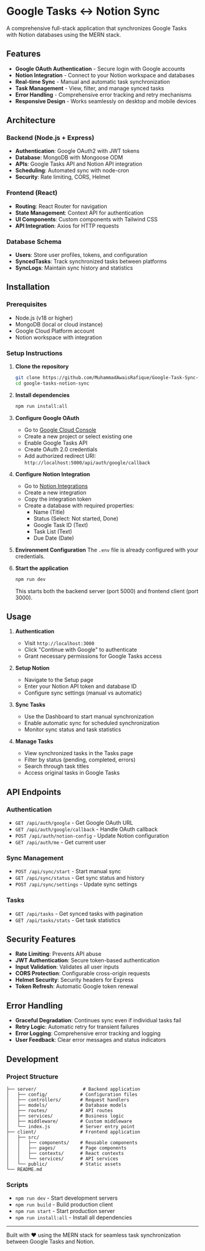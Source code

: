 # Google Tasks ↔ Notion Sync

A comprehensive full-stack application that synchronizes Google Tasks with Notion databases using the MERN stack.

## Features

- **Google OAuth Authentication** - Secure login with Google accounts
- **Notion Integration** - Connect to your Notion workspace and databases
- **Real-time Sync** - Manual and automatic task synchronization
- **Task Management** - View, filter, and manage synced tasks
- **Error Handling** - Comprehensive error tracking and retry mechanisms
- **Responsive Design** - Works seamlessly on desktop and mobile devices

## Architecture

### Backend (Node.js + Express)
- **Authentication**: Google OAuth2 with JWT tokens
- **Database**: MongoDB with Mongoose ODM
- **APIs**: Google Tasks API and Notion API integration
- **Scheduling**: Automated sync with node-cron
- **Security**: Rate limiting, CORS, Helmet

### Frontend (React)
- **Routing**: React Router for navigation
- **State Management**: Context API for authentication
- **UI Components**: Custom components with Tailwind CSS
- **API Integration**: Axios for HTTP requests

### Database Schema
- **Users**: Store user profiles, tokens, and configuration
- **SyncedTasks**: Track synchronized tasks between platforms
- **SyncLogs**: Maintain sync history and statistics

## Installation

### Prerequisites
- Node.js (v18 or higher)
- MongoDB (local or cloud instance)
- Google Cloud Platform account
- Notion workspace with integration

### Setup Instructions

1. **Clone the repository**
   ```bash
   git clone https://github.com/MuhammadAwaisRafique/Google-Task-Sync-with-Notion-Database.git
   cd google-tasks-notion-sync
   ```

2. **Install dependencies**
   ```bash
   npm run install:all
   ```

3. **Configure Google OAuth**
   - Go to [Google Cloud Console](https://console.cloud.google.com/)
   - Create a new project or select existing one
   - Enable Google Tasks API
   - Create OAuth 2.0 credentials
   - Add authorized redirect URI: `http://localhost:5000/api/auth/google/callback`

4. **Configure Notion Integration**
   - Go to [Notion Integrations](https://www.notion.so/my-integrations)
   - Create a new integration
   - Copy the integration token
   - Create a database with required properties:
     - Name (Title)
     - Status (Select: Not started, Done)
     - Google Task ID (Text)
     - Task List (Text)
     - Due Date (Date)

5. **Environment Configuration**
   The `.env` file is already configured with your credentials.

6. **Start the application**
   ```bash
   npm run dev
   ```

   This starts both the backend server (port 5000) and frontend client (port 3000).

## Usage

1. **Authentication**
   - Visit `http://localhost:3000`
   - Click "Continue with Google" to authenticate
   - Grant necessary permissions for Google Tasks access

2. **Setup Notion**
   - Navigate to the Setup page
   - Enter your Notion API token and database ID
   - Configure sync settings (manual vs automatic)

3. **Sync Tasks**
   - Use the Dashboard to start manual synchronization
   - Enable automatic sync for scheduled synchronization
   - Monitor sync status and task statistics

4. **Manage Tasks**
   - View synchronized tasks in the Tasks page
   - Filter by status (pending, completed, errors)
   - Search through task titles
   - Access original tasks in Google Tasks

## API Endpoints

### Authentication
- `GET /api/auth/google` - Get Google OAuth URL
- `GET /api/auth/google/callback` - Handle OAuth callback
- `POST /api/auth/notion-config` - Update Notion configuration
- `GET /api/auth/me` - Get current user

### Sync Management
- `POST /api/sync/start` - Start manual sync
- `GET /api/sync/status` - Get sync status and history
- `POST /api/sync/settings` - Update sync settings

### Tasks
- `GET /api/tasks` - Get synced tasks with pagination
- `GET /api/tasks/stats` - Get task statistics

## Security Features

- **Rate Limiting**: Prevents API abuse
- **JWT Authentication**: Secure token-based authentication
- **Input Validation**: Validates all user inputs
- **CORS Protection**: Configurable cross-origin requests
- **Helmet Security**: Security headers for Express
- **Token Refresh**: Automatic Google token renewal

## Error Handling

- **Graceful Degradation**: Continues sync even if individual tasks fail
- **Retry Logic**: Automatic retry for transient failures
- **Error Logging**: Comprehensive error tracking and logging
- **User Feedback**: Clear error messages and status indicators

## Development

### Project Structure
```
├── server/                 # Backend application
│   ├── config/            # Configuration files
│   ├── controllers/       # Request handlers
│   ├── models/            # Database models
│   ├── routes/            # API routes
│   ├── services/          # Business logic
│   ├── middleware/        # Custom middleware
│   └── index.js           # Server entry point
├── client/                # Frontend application
│   ├── src/
│   │   ├── components/    # Reusable components
│   │   ├── pages/         # Page components
│   │   ├── contexts/      # React contexts
│   │   └── services/      # API services
│   └── public/            # Static assets
└── README.md
```

### Scripts
- `npm run dev` - Start development servers
- `npm run build` - Build production client
- `npm run start` - Start production server
- `npm run install:all` - Install all dependencies

---

Built with ❤️ using the MERN stack for seamless task synchronization between Google Tasks and Notion.